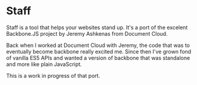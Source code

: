 # Staff

Staff is a tool that helps your websites stand up.  It's a port of the excelent 
Backbone.JS project by Jeremy Ashkenas from Document Cloud.

Back when I worked at Document Cloud with Jeremy, the code that was to eventually
become backbone really excited me.  Since then I've grown fond of vanilla ES5
APIs and wanted a version of backbone that was standalone and more like plain
JavaScript.

This is a work in progress of that port.

